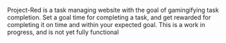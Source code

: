 Project-Red is a task managing website with the goal of gamingifying task completion. Set a goal time for completing a task, and get rewarded for completing it on time and 
within your expected goal. This is a work in progress, and is not yet fully functional
